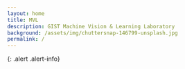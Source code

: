 ```yaml
---
layout: home
title: MVL
description: GIST Machine Vision & Learning Laboratory
background: /assets/img/chuttersnap-146799-unsplash.jpg
permalink: /
---
```


{: .alert .alert-info}
